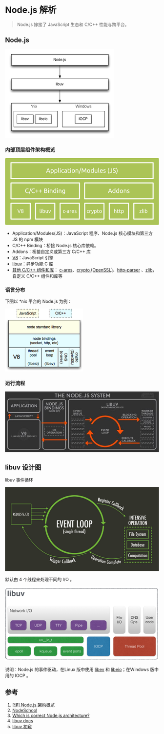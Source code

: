 # Node.js 解析

> Node.js 嫁接了 JavaScript 生态和 C/C++ 性能与跨平台。

## Node.js

![](../img/nodejs-libuv-libev-libeio.png)

### 内部顶层组件架构概览

![](../img/nodejs-arch.png)

- Application/Modules(JS)：JavaScript 程序、Node.js 核心模块和第三方 JS 的 npm 模块
- C/C++ Binding：桥接 Node.js 核心库依赖。
- Addons：桥接自定义或第三方 C/C++ 库
- [V8](https://chromium.googlesource.com/v8/v8/)：JavaScript 引擎
- [libuv](https://github.com/libuv/libuv)：异步功能 C 库
- [其他 C/C++ 组件和库](https://nodejs.org/en/docs/meta/topics/dependencies/)： [c-ares](http://c-ares.haxx.se/)、[crypto (OpenSSL)](https://www.openssl.org/)、[http-parser](https://github.com/nodejs/http-parser) 、[zlib](http://zlib.net/)，自定义 C/C++ 组件和库等

### 语言分布

下图以 *nix 平台的 Node.js 为例：

![](../img/nodejs-lang.png)

### 运行流程

![](../img/nodejs-run.jpg)

## libuv 设计图

libuv 事件循环

![](../img/libuv-eventloop.png)

默认由 4 个线程来处理不同的 I/O 。

![](../img/libuv-architecture.png)

说明：Node.js 的事件驱动，在Linux 版中使用 [libev](http://software.schmorp.de/pkg/libev.html) 和 [libeio](http://software.schmorp.de/pkg/libeio.html)；在Windows 版中用的 IOCP 。

## 参考

1. [[译\] Node.js 架构概览](https://segmentfault.com/a/1190000005892501)
2. [NodeSchool](http://nodeschool.io/zh-cn)
3. [Which is correct Node.js architecture?](http://stackoverflow.com/questions/36766696/which-is-correct-node-js-architecture)
4. [libuv docs](http://docs.libuv.org/)
5. [libuv 初窥](http://blog.codingnow.com/2012/01/libuv.html)